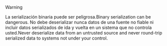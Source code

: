 > [!WARNING]
> <span data-ttu-id="9d2d0-101">La serialización binaria puede ser peligrosa.</span><span class="sxs-lookup"><span data-stu-id="9d2d0-101">Binary serialization can be dangerous.</span></span> <span data-ttu-id="9d2d0-102">No debe deserializar nunca datos de una fuente no fiable ni incluir datos serializados de ida y vuelta en un sistema que no controla usted.</span><span class="sxs-lookup"><span data-stu-id="9d2d0-102">Never deserialize data from an untrusted source and never round-trip serialized data to systems not under your control.</span></span>